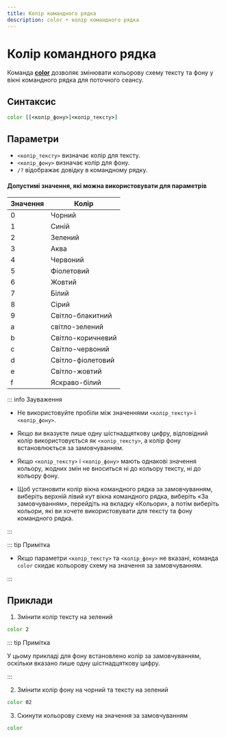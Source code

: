```yaml
---
title: Колір командного рядка
description: color • колір командного рядка
---
```


# Колір командного рядка

Команда **[color](https://docs.microsoft.com/en-us/windows-server/administration/windows-commands/color 'Microsoft Dosc')** дозволяє змінювати кольорову схему тексту та фону у вікні командного рядка для поточного сеансу.

## Синтаксис

```cmd
color [[<колір_фону>]<колір_тексту>]
```

## Параметри

- `<колір_тексту>` визначає колір для тексту.
- `<колір_фону>` визначає колір для фону.
- `/?` відображає довідку в командному рядку.

#### Допустимі значення, які можна використовувати для параметрів

| Значення | Колір             |
| -------- | ----------------- |
| 0        | Чорний            |
| 1        | Синій             |
| 2        | Зелений           |
| 3        | Аква              |
| 4        | Червоний          |
| 5        | Фіолетовий        |
| 6        | Жовтий            |
| 7        | Білий             |
| 8        | Сірий             |
| 9        | Світло-блакитний  |
| a        | світло-зелений    |
| b        | Світло-коричневий |
| c        | Світло-червоний   |
| d        | Світло-фіолетовий |
| e        | Світло-жовтий     |
| f        | Яскраво-білий     |

::: info Зауваження

- Не використовуйте пробіли між значеннями `<колір_тексту>` і `<колір_фону>`.

- Якщо ви вказуєте лише одну шістнадцяткову цифру, відповідний колір використовується як `<колір_тексту>`, а колір фону встановлюється за замовчуванням.

- Якщо `<колір_тексту>` і `<колір_фону>` мають однакові значення кольору, жодних змін не вноситься ні до кольору тексту, ні до кольору фону.

- Щоб установити колір вікна командного рядка за замовчуванням, виберіть верхній лівий кут вікна командного рядка, виберіть «За замовчуванням», перейдіть на вкладку «Кольори», а потім виберіть кольори, які ви хочете використовувати для тексту та фону командного рядка.

:::

::: tip Примітка

- Якщо параметри `<колір_тексту>` та `<колір_фону>` не вказані, команда `color` скидає кольорову схему на значення за замовчуванням.

:::

## Приклади

1. Змінити колір тексту на зелений

```cmd
color 2
```

::: tip Примітка

У цьому прикладі для фону встановлено колір за замовчуванням, оскільки вказано лише одну шістнадцяткову цифру.

:::

2. Змінити колір фону на чорний та тексту на зелений

```cmd
color 02
```

3. Скинути кольорову схему на значення за замовчуванням

```cmd
color
```
